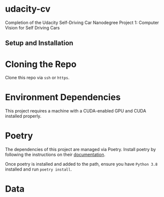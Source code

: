 # udacity-cv
Completion of the Udacity Self-Driving Car Nanodegree Project 1: Computer Vision for Self Driving Cars

## Setup and Installation

# Cloning the Repo
Clone this repo via `ssh` or `https`.

# Environment Dependencies
This project requires a machine with a CUDA-enabled GPU and CUDA installed properly. 

# Poetry
The dependencies of this project are managed via Poetry. Install poetry by following the instructions on their [documentation](https://python-poetry.org/docs/).

Once poetry is installed and added to the path, ensure you have `Python 3.8` installed and run `poetry install`.

# Data 
